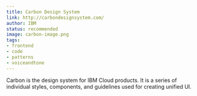 ```yaml
---
title: Carbon Design System
link: http://carbondesignsystem.com/
author: IBM
status: recommended
image: carbon-image.png
tags:
- frontend
- code
- patterns
- voiceandtone
---
```


Carbon is the design system for IBM Cloud products. It is a series of individual styles, components, and guidelines used for creating unified UI.
